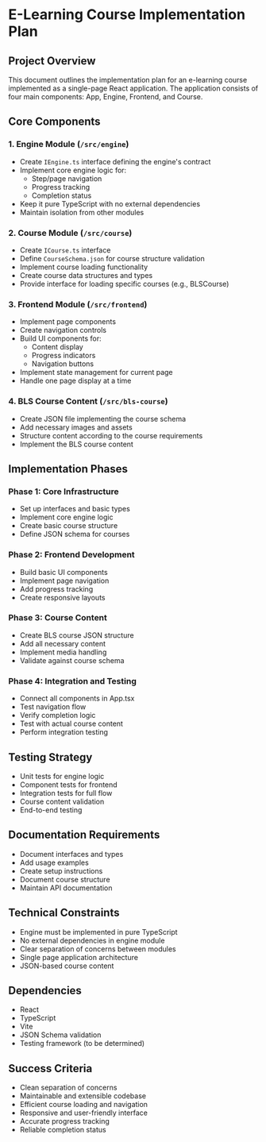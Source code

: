 # E-Learning Course Implementation Plan

## Project Overview
This document outlines the implementation plan for an e-learning course implemented as a single-page React application. The application consists of four main components: App, Engine, Frontend, and Course.

## Core Components

### 1. Engine Module (`/src/engine`)
- Create `IEngine.ts` interface defining the engine's contract
- Implement core engine logic for:
  - Step/page navigation
  - Progress tracking
  - Completion status
- Keep it pure TypeScript with no external dependencies
- Maintain isolation from other modules

### 2. Course Module (`/src/course`)
- Create `ICourse.ts` interface
- Define `CourseSchema.json` for course structure validation
- Implement course loading functionality
- Create course data structures and types
- Provide interface for loading specific courses (e.g., BLSCourse)

### 3. Frontend Module (`/src/frontend`)
- Implement page components
- Create navigation controls
- Build UI components for:
  - Content display
  - Progress indicators
  - Navigation buttons
- Implement state management for current page
- Handle one page display at a time

### 4. BLS Course Content (`/src/bls-course`)
- Create JSON file implementing the course schema
- Add necessary images and assets
- Structure content according to the course requirements
- Implement the BLS course content

## Implementation Phases

### Phase 1: Core Infrastructure
- Set up interfaces and basic types
- Implement core engine logic
- Create basic course structure
- Define JSON schema for courses

### Phase 2: Frontend Development
- Build basic UI components
- Implement page navigation
- Add progress tracking
- Create responsive layouts

### Phase 3: Course Content
- Create BLS course JSON structure
- Add all necessary content
- Implement media handling
- Validate against course schema

### Phase 4: Integration and Testing
- Connect all components in App.tsx
- Test navigation flow
- Verify completion logic
- Test with actual course content
- Perform integration testing

## Testing Strategy
- Unit tests for engine logic
- Component tests for frontend
- Integration tests for full flow
- Course content validation
- End-to-end testing

## Documentation Requirements
- Document interfaces and types
- Add usage examples
- Create setup instructions
- Document course structure
- Maintain API documentation

## Technical Constraints
- Engine must be implemented in pure TypeScript
- No external dependencies in engine module
- Clear separation of concerns between modules
- Single page application architecture
- JSON-based course content

## Dependencies
- React
- TypeScript
- Vite
- JSON Schema validation
- Testing framework (to be determined)

## Success Criteria
- Clean separation of concerns
- Maintainable and extensible codebase
- Efficient course loading and navigation
- Responsive and user-friendly interface
- Accurate progress tracking
- Reliable completion status 